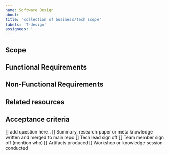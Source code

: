 ```yaml
---
name: Software Design
about: 
title: 'collection of business/tech scope'
labels: 'T-design'
assignees: ''
---
```


## Scope 
<!-- Clarify what the design or architecture should cover (e.g., a system, feature, component, or entire product). -->

## Functional Requirements
<!-- A list of functional specifications the system or feature must fulfill. Use cases or user stories demonstrating expected behavior. -->

## Non-Functional Requirements
<!-- If applicable provide Performance, Scalability, Security or other metrics and characteristics of module to design -->


## Related resources
<!-- List resources that might be useful during design/research -->


## Acceptance criteria
<!-- Acceptance criteria in terms of design or architecture usually (but not only) should consist of:
- list of open questions that need to be answered 
- some summary, research paper or meta knowledge as an outcome of research or investigation
- at least two people sign off. One of them is the Tech lead second should be decided with team
- workshop or knowledge sharing session should be conducted to share outcomes
- Software design artifacts provided (eg  flow chart, use case, pseudocode)
-->
[] add question here..
[] Summary, research paper or meta knowledge written and merged to main repo
[] Tech lead sign off
[] Team member sign off (mention who)
[] Artifacts produced
[] Workshop or knowledge session conducted